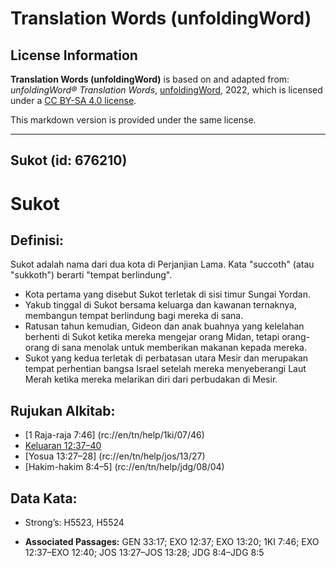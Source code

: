 # Translation Words (unfoldingWord)

## License Information

**Translation Words (unfoldingWord)** is based on and adapted from: _unfoldingWord® Translation Words_, [unfoldingWord](https://unfoldingword.org/utw), 2022, which is licensed under a [CC BY-SA 4.0 license](https://creativecommons.org/licenses/by-sa/4.0/legalcode.en).

This markdown version is provided under the same license.



--------------------------------

## Sukot (id: 676210)

Sukot
=====

Definisi:
---------

Sukot adalah nama dari dua kota di Perjanjian Lama. Kata "succoth" (atau "sukkoth") berarti "tempat berlindung".

* Kota pertama yang disebut Sukot terletak di sisi timur Sungai Yordan.
* Yakub tinggal di Sukot bersama keluarga dan kawanan ternaknya, membangun tempat berlindung bagi mereka di sana.
* Ratusan tahun kemudian, Gideon dan anak buahnya yang kelelahan berhenti di Sukot ketika mereka mengejar orang Midan, tetapi orang\-orang di sana menolak untuk memberikan makanan kepada mereka.
* Sukot yang kedua terletak di perbatasan utara Mesir dan merupakan tempat perhentian bangsa Israel setelah mereka menyeberangi Laut Merah ketika mereka melarikan diri dari perbudakan di Mesir.

Rujukan Alkitab:
----------------

* \[1 Raja\-raja 7:46] (rc://en/tn/help/1ki/07/46\)
* [Keluaran 12:37–40](https://ref.ly/Exod12:37-Exod12:40)
* \[Yosua 13:27–28] (rc://en/tn/help/jos/13/27\)
* \[Hakim\-hakim 8:4–5] (rc://en/tn/help/jdg/08/04\)

Data Kata:
----------

* Strong’s: H5523, H5524

* **Associated Passages:** GEN 33:17; EXO 12:37; EXO 13:20; 1KI 7:46; EXO 12:37–EXO 12:40; JOS 13:27–JOS 13:28; JDG 8:4–JDG 8:5

